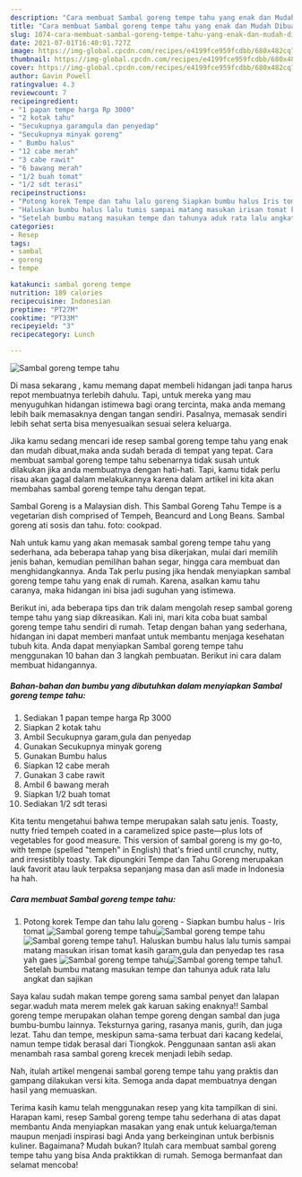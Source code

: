 ```yaml
---
description: "Cara membuat Sambal goreng tempe tahu yang enak dan Mudah Dibuat"
title: "Cara membuat Sambal goreng tempe tahu yang enak dan Mudah Dibuat"
slug: 1074-cara-membuat-sambal-goreng-tempe-tahu-yang-enak-dan-mudah-dibuat
date: 2021-07-01T16:40:01.727Z
image: https://img-global.cpcdn.com/recipes/e4199fce959fcdbb/680x482cq70/sambal-goreng-tempe-tahu-foto-resep-utama.jpg
thumbnail: https://img-global.cpcdn.com/recipes/e4199fce959fcdbb/680x482cq70/sambal-goreng-tempe-tahu-foto-resep-utama.jpg
cover: https://img-global.cpcdn.com/recipes/e4199fce959fcdbb/680x482cq70/sambal-goreng-tempe-tahu-foto-resep-utama.jpg
author: Gavin Powell
ratingvalue: 4.3
reviewcount: 7
recipeingredient:
- "1 papan tempe harga Rp 3000"
- "2 kotak tahu"
- "Secukupnya garamgula dan penyedap"
- "Secukupnya minyak goreng"
- " Bumbu halus"
- "12 cabe merah"
- "3 cabe rawit"
- "6 bawang merah"
- "1/2 buah tomat"
- "1/2 sdt terasi"
recipeinstructions:
- "Potong korek Tempe dan tahu lalu goreng Siapkan bumbu halus Iris tomat"
- "Haluskan bumbu halus lalu tumis sampai matang masukan irisan tomat kasih garam,gula dan penyedap tes rasa yah gaes"
- "Setelah bumbu matang masukan tempe dan tahunya aduk rata lalu angkat dan sajikan"
categories:
- Resep
tags:
- sambal
- goreng
- tempe

katakunci: sambal goreng tempe 
nutrition: 189 calories
recipecuisine: Indonesian
preptime: "PT27M"
cooktime: "PT33M"
recipeyield: "3"
recipecategory: Lunch

---
```



![Sambal goreng tempe tahu](https://img-global.cpcdn.com/recipes/e4199fce959fcdbb/680x482cq70/sambal-goreng-tempe-tahu-foto-resep-utama.jpg)

Di masa  sekarang , kamu memang dapat membeli hidangan jadi tanpa harus repot membuatnya terlebih dahulu. Tapi, untuk mereka yang mau menyuguhkan hidangan istimewa bagi orang tercinta, maka anda memang lebih baik memasaknya dengan tangan sendiri. Pasalnya, memasak sendiri lebih sehat serta bisa menyesuaikan sesuai selera keluarga.

Jika kamu sedang mencari ide resep sambal goreng tempe tahu yang enak dan mudah dibuat,maka anda sudah berada di tempat yang tepat. Cara membuat sambal goreng tempe tahu  sebenarnya tidak susah untuk dilakukan jika anda membuatnya dengan hati-hati. Tapi, kamu tidak perlu risau akan gagal dalam melakukannya 
karena dalam artikel ini kita akan membahas sambal goreng tempe tahu dengan tepat.  

Sambal Goreng is a Malaysian dish. This Sambal Goreng Tahu Tempe is a vegetarian dish comprised of Tempeh, Beancurd and Long Beans. Sambal goreng ati sosis dan tahu. foto: cookpad.

Nah untuk kamu yang akan memasak sambal goreng tempe tahu yang sederhana, ada beberapa tahap yang bisa dikerjakan, mulai dari memilih jenis bahan, kemudian pemilihan bahan segar, hingga cara membuat dan menghidangkannya. Anda Tak perlu pusing jika hendak menyiapkan sambal goreng tempe tahu yang enak di rumah. Karena, asalkan kamu  tahu caranya, maka hidangan ini bisa jadi suguhan yang istimewa.

Berikut ini, ada beberapa tips dan trik dalam mengolah resep sambal goreng tempe tahu yang siap dikreasikan. Kali ini, mari kita coba buat sambal goreng tempe tahu sendiri di rumah. Tetap dengan bahan yang sederhana, hidangan ini dapat memberi manfaat untuk membantu menjaga kesehatan tubuh kita. Anda dapat menyiapkan Sambal goreng tempe tahu menggunakan 10 bahan dan 3 langkah pembuatan. Berikut ini cara dalam membuat hidangannya.

<!--inarticleads1-->

##### Bahan-bahan dan bumbu yang dibutuhkan dalam menyiapkan Sambal goreng tempe tahu:

1. Sediakan 1 papan tempe harga Rp 3000
1. Siapkan 2 kotak tahu
1. Ambil Secukupnya garam,gula dan penyedap
1. Gunakan Secukupnya minyak goreng
1. Gunakan  Bumbu halus
1. Siapkan 12 cabe merah
1. Gunakan 3 cabe rawit
1. Ambil 6 bawang merah
1. Siapkan 1/2 buah tomat
1. Sediakan 1/2 sdt terasi


Kita tentu mengetahui bahwa tempe merupakan salah satu jenis. Toasty, nutty fried tempeh coated in a caramelized spice paste—plus lots of vegetables for good measure. This version of sambal goreng is my go-to, with tempe (spelled &#34;tempeh&#34; in English) that&#39;s fried until crunchy, nutty, and irresistibly toasty. Tak dipungkiri Tempe dan Tahu Goreng merupakan lauk favorit atau lauk terpaksa sepanjang masa dan asli made in Indonesia ha hah. 

<!--inarticleads2-->

##### Cara membuat Sambal goreng tempe tahu:

1. Potong korek Tempe dan tahu lalu goreng - Siapkan bumbu halus - Iris tomat
<img src="https://img-global.cpcdn.com/steps/973517b28809d0eb/160x128cq70/sambal-goreng-tempe-tahu-langkah-memasak-1-foto.jpg" alt="Sambal goreng tempe tahu"><img src="https://img-global.cpcdn.com/steps/7a8808518777042b/160x128cq70/sambal-goreng-tempe-tahu-langkah-memasak-1-foto.jpg" alt="Sambal goreng tempe tahu"><img src="https://img-global.cpcdn.com/steps/90bbf037fbb52386/160x128cq70/sambal-goreng-tempe-tahu-langkah-memasak-1-foto.jpg" alt="Sambal goreng tempe tahu">1. Haluskan bumbu halus lalu tumis sampai matang masukan irisan tomat kasih garam,gula dan penyedap tes rasa yah gaes
<img src="https://img-global.cpcdn.com/steps/012ee3778ba5d5bc/160x128cq70/sambal-goreng-tempe-tahu-langkah-memasak-2-foto.jpg" alt="Sambal goreng tempe tahu"><img src="https://img-global.cpcdn.com/steps/752d540d25460efc/160x128cq70/sambal-goreng-tempe-tahu-langkah-memasak-2-foto.jpg" alt="Sambal goreng tempe tahu">1. Setelah bumbu matang masukan tempe dan tahunya aduk rata lalu angkat dan sajikan


Saya kalau sudah makan tempe goreng sama sambal penyet dan lalapan segar.waduh mata merem melek gak karuan saking enaknya!! Sambal goreng tempe merupakan olahan tempe goreng dengan sambal dan juga bumbu-bumbu lainnya. Teksturnya garing, rasanya manis, gurih, dan juga lezat. Tahu dan tempe, meskipun sama-sama terbuat dari kacang kedelai, namun tempe tidak berasal dari Tiongkok. Penggunaan santan asli akan menambah rasa sambal goreng krecek menjadi lebih sedap. 

Nah, itulah artikel mengenai  sambal goreng tempe tahu  yang praktis dan gampang dilakukan versi kita. Semoga anda dapat membuatnya dengan hasil yang memuaskan. 

Terima kasih kamu telah menggunakan resep yang kita tampilkan di sini. Harapan kami, resep  Sambal goreng tempe tahu sederhana di atas dapat membantu Anda menyiapkan masakan yang enak untuk keluarga/teman maupun menjadi inspirasi bagi Anda yang berkeinginan untuk berbisnis kuliner. Bagaimana? Mudah bukan? Itulah cara membuat sambal goreng tempe tahu yang bisa Anda praktikkan di rumah. Semoga bermanfaat dan selamat mencoba!

